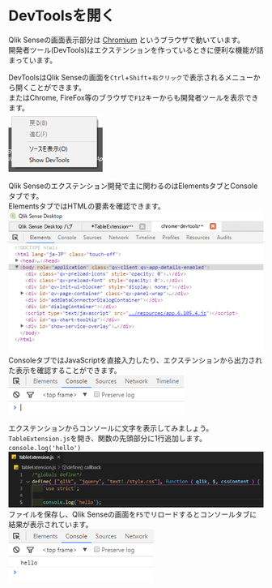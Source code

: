 # DevToolsを開く
Qlik Senseの画面表示部分は [Chromium](https://www.chromium.org/) というブラウザで動いています。  
開発者ツール(DevTools)はエクステンションを作っているときに便利な機能が詰まっています。  

DevToolsはQlik Senseの画面を`Ctrl`+`Shift`+`右クリック`で表示されるメニューから開くことができます。  
またはChrome, FireFox等のブラウザで`F12`キーからも開発者ツールを表示できます。  
![Open_DevTools.png](img/Open_DevTools.png)

Qlik Senseのエクステンション開発で主に関わるのはElementsタブとConsoleタブです。  
ElementsタブではHTMLの要素を確認できます。  
![DevTools_Elements.png](img/DevTools_Elements.png)  
ConsoleタブではJavaScriptを直接入力したり、エクステンションから出力された表示を確認することができます。  
![DevTools_Console.png](img/DevTools_Console.png)

エクステンションからコンソールに文字を表示してみましょう。  
`TableExtension.js`を開き、関数の先頭部分に1行追加します。  
``console.log('hello')``  
![Script_Console_Log.png](img/Script_Console_Log.png)  
ファイルを保存し、Qlik Senseの画面を`F5`でリロードするとコンソールタブに結果が表示されています。  
![Console_Hello.png](img/Console_Hello.png)

